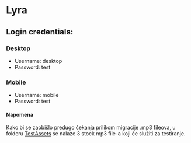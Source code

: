 # Lyra

## Login credentials:

### Desktop   
* Username: desktop
* Password: test

### Mobile
* Username: mobile
* Password: test

#### Napomena

Kako bi se zaobišlo predugo čekanja prilikom migracije .mp3 fileova, u folderu [TestAssets](./TestAssets) se nalaze 3 stock mp3 file-a koji će služiti za testiranje.